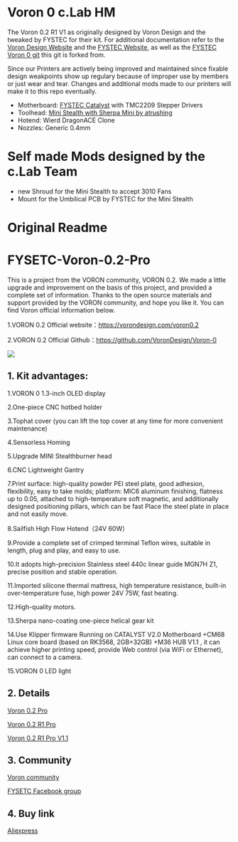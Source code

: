 # Voron 0 c.Lab HM
The Voron 0.2 R1 V1 as originally designed by Voron Design and the tweaked by FYSTEC for their kit. For additional documentation refer to the [Voron Design Website](https://vorondesign.com/voron0.2) and the [FYSTEC Website](https://www.fysetc.com/en-de/products/voron-0-2-pro-corexy-3d-printer-fast-printing-high-precision-printers-support-klipper-with-cheetah-v3-0-and-mini-stealthburner), as well as the [FYSTEC Voron 0 git](https://github.com/FYSETC/FYSETC-Voron-0.2-Pro) this git is forked from.

Since our Printers are actively being improved and maintained since fixable design weakpoints show up regulary because of improper use by members or just wear and tear. Changes and additional mods made to our printers will make it to this repo eventually.

- Motherboard: [FYSTEC Catalyst](https://github.com/FYSETC/Catalyst_Kit) with TMC2209 Stepper Drivers
- Toolhead: [Mini Stealth with Sherpa Mini by atrushing](https://github.com/atrushing/Mini_Stealth)
- Hotend: Wierd DragonACE Clone
- Nozzles: Generic 0.4mm

# Self made Mods designed by the c.Lab Team
- new Shroud for the Mini Stealth to accept 3010 Fans
- Mount for the Umbilical PCB by FYSTEC for the Mini Stealth
# Original Readme
# FYSETC-Voron-0.2-Pro

This is a project from the VORON community, VORON 0.2. We made a little upgrade and improvement on the basis of this project, and provided a complete set of information. Thanks to the open source materials and support provided by the VORON community, and hope you like it. You can find Voron official information below.

1.VORON 0.2 Official website：https://vorondesign.com/voron0.2

2.VORON 0.2 Official Github：https://github.com/VoronDesign/Voron-0

![](VORON02.jpg)

## 1. Kit advantages:

1.VORON 0 1.3-inch OLED display

2.One-piece CNC hotbed holder 

3.Tophat cover (you can lift the top cover at any time for more convenient maintenance)

4.Sensorless Homing 

5.Upgrade MINI Stealthburner head

6.CNC Lightweight Gantry

7.Print surface: high-quality powder PEI steel plate, good adhesion, flexibility, easy to take molds; platform: MIC6 aluminum finishing, flatness up to 0.05, attached to high-temperature soft magnetic, and additionally designed positioning pillars, which can be fast Place the steel plate in place and not easily move.

8.Sailfish High Flow Hotend（24V 60W）

9.Provide a complete set of crimped terminal Teflon wires, suitable in length, plug and play, and easy to use.

10.It adopts high-precision Stainless steel 440c linear guide MGN7H Z1, precise position and stable operation.

11.Imported silicone thermal mattress, high temperature resistance, built-in over-temperature fuse, high power 24V 75W, fast heating.

12.High-quality motors.

13.Sherpa nano-coating one-piece helical gear kit 

14.Use Klipper firmware
Running on CATALYST V2.0 Motherboard +CM68 Linux core board (based on RK3568, 2GB+32GB) +M36 HUB V1.1 , it can achieve higher printing speed, provide Web control (via WiFi or Ethernet), can connect to a camera.

15.VORON 0 LED light 

## 2. Details

[Voron 0.2 Pro](https://github.com/FYSETC/FYSETC-Voron-0.2/blob/main/0.2/README.md)

[Voron 0.2 R1 Pro](https://github.com/FYSETC/FYSETC-Voron-0.2/blob/main/0.2%20R1/README.md)

[Voron 0.2 R1 Pro V1.1](https://github.com/FYSETC/FYSETC-Voron-0.2-Pro/tree/main/0.2%20R1%20V1.1/README.md)


## 3. Community

[Voron community](https://discord.gg/voron)

[FYSETC Facebook group](https://www.facebook.com/groups/238970713918171)

## 4. Buy link

[Aliexpress](https://www.aliexpress.com/item/3256805648574097.html)
